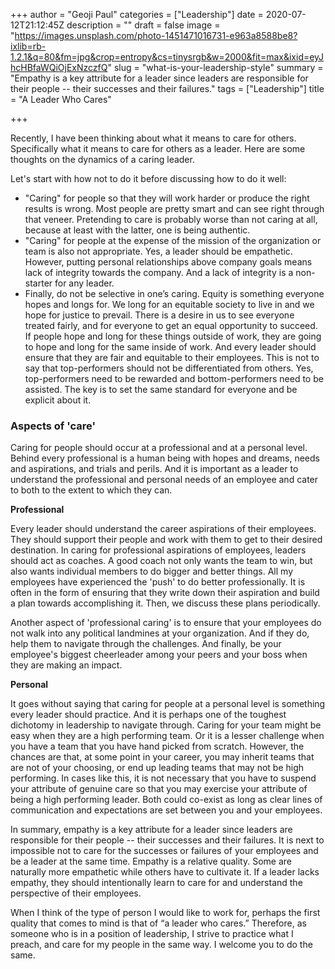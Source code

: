 +++
author = "Geoji Paul"
categories = ["Leadership"]
date = 2020-07-12T21:12:45Z
description = ""
draft = false
image = "https://images.unsplash.com/photo-1451471016731-e963a8588be8?ixlib=rb-1.2.1&q=80&fm=jpg&crop=entropy&cs=tinysrgb&w=2000&fit=max&ixid=eyJhcHBfaWQiOjExNzczfQ"
slug = "what-is-your-leadership-style"
summary = "Empathy is a key attribute for a leader since leaders are responsible for their people -- their successes and their failures."
tags = ["Leadership"]
title = "A Leader Who Cares"

+++


Recently, I have been thinking about what it means to care for others. Specifically what it means to care for others as a leader. Here are some thoughts on the dynamics of a caring leader.

Let's start with how not to do it before discussing how to do it well:

* "Caring" for people so that they will work harder or produce the right results is wrong. Most people are pretty smart and can see right through that veneer. Pretending to care is probably worse than not caring at all, because at least with the latter, one is being authentic.
* "Caring" for people at the expense of the mission of the organization or team is also not appropriate. Yes, a leader should be empathetic. However, putting personal relationships above company goals means lack of integrity towards the company. And a lack of integrity is a non-starter for any leader.
* Finally, do not be selective in one’s caring. Equity is something everyone hopes and longs for. We long for an equitable society to live in and we hope for justice to prevail. There is a desire in us to see everyone treated fairly, and for everyone to get an equal opportunity to succeed. If people hope and long for these things outside of work, they are going to hope and long for the same inside of work. And every leader should ensure that they are fair and equitable to their employees. This is not to say that top-performers should not be differentiated from others. Yes, top-performers need to be rewarded and bottom-performers need to be assisted. The key is to set the same standard for everyone and be explicit about it.

### Aspects of 'care'

Caring for people should occur at a professional and at a personal level. Behind every professional is a human being with hopes and dreams, needs and aspirations, and trials and perils. And it is important as a leader to understand the professional and personal needs of an employee and cater to both to the extent to which they can.

**Professional**

Every leader should understand the career aspirations of their employees. They should support their people and work with them to get to their desired destination. In caring for professional aspirations of employees, leaders should act as coaches. A good coach not only wants the team to win, but also wants individual members to do bigger and better things. All my employees have experienced the 'push' to do better professionally. It is often in the form of ensuring that they write down their aspiration and build a plan towards accomplishing it. Then, we discuss these plans periodically.

Another aspect of 'professional caring' is to ensure that your employees do not walk into any political landmines at your organization. And if they do, help them to navigate through the challenges. And finally, be your employee's biggest cheerleader among your peers and your boss when they are making an impact.

**Personal**

It goes without saying that caring for people at a personal level is something every leader should practice. And it is perhaps one of the toughest dichotomy in leadership to navigate through. Caring for your team might be easy when they are a high performing team. Or it is a lesser challenge when you have a team that you have hand picked from scratch. However, the chances are that, at some point in your career, you may inherit teams that are not of your choosing, or end up leading teams that may not be high performing. In cases like this, it is not necessary that you have to suspend your attribute of genuine care so that you may exercise your attribute of being a high performing leader. Both could co-exist as long as clear lines of communication and expectations are set between you and your employees.

In summary, empathy is a key attribute for a leader since leaders are responsible for their people -- their successes and their failures. It is next to impossible not to care for the successes or failures of your employees and be a leader at the same time. Empathy is a relative quality. Some are naturally more empathetic while others have to cultivate it. If a leader lacks empathy, they should intentionally learn to care for and understand the perspective of their employees.

When I think of the type of person I would like to work for, perhaps the first quality that comes to mind is that of “a leader who cares.” Therefore, as someone who is in a position of leadership, I strive to practice what I preach, and care for my people in the same way. I welcome you to do the same.

